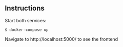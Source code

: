 ## Instructions

Start both services:

  `$ docker-compose up`

  Navigate to http://localhost:5000/ to see the frontend